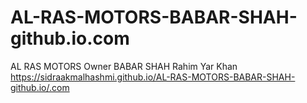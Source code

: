 # AL-RAS-MOTORS-BABAR-SHAH-github.io.com
AL RAS MOTORS Owner BABAR SHAH Rahim Yar Khan
https://sidraakmalhashmi.github.io/AL-RAS-MOTORS-BABAR-SHAH-github.io/.com

